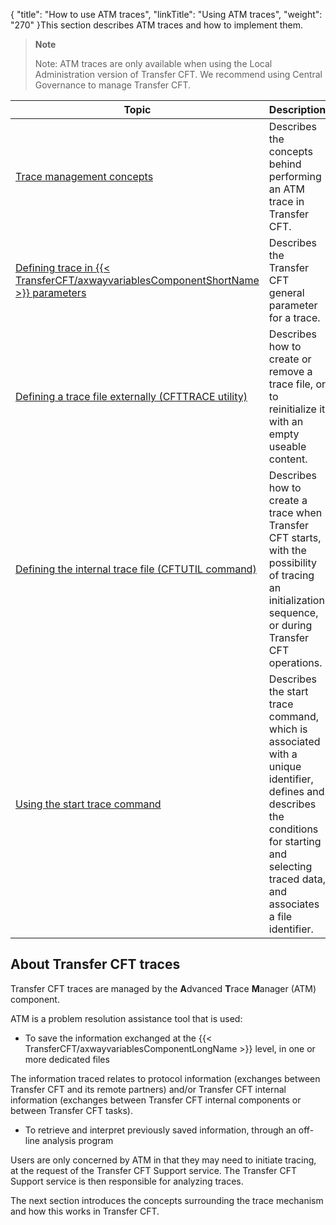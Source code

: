 {
    "title": "How to use ATM traces",
    "linkTitle": "Using ATM traces",
    "weight": "270"
}This section describes ATM traces and how to implement them.

> **Note**
>
> Note: ATM traces are only available when using the Local Administration version of Transfer CFT. We recommend using Central Governance to manage Transfer CFT.


| Topic  | Description  |
| --- | --- |
| <a href="trace_management">Trace management concepts</a> | Describes the concepts behind performing an ATM trace in Transfer CFT. |
| <a href="parameter_settings">Defining trace in {{< TransferCFT/axwayvariablesComponentShortName  >}} parameters</a> | Describes the Transfer CFT general parameter for a trace. |
| <a href="defining_a_trace_file_externally">Defining a trace file externally (CFTTRACE utility)</a> | Describes how to create or remove a trace file, or to reinitialize it with an empty useable content. |
| <a href="defining_the_internal_trace_file">Defining the internal trace file (CFTUTIL command)</a> | Describes how to create a trace when Transfer CFT starts, with the possibility of tracing an initialization sequence, or during Transfer CFT operations. |
| <a href="">Using the start trace command</a> | Describes the start trace command, which is associated with a unique identifier, defines and describes the conditions for starting and selecting traced data, and associates a file identifier. |


About Transfer CFT traces
-------------------------

Transfer CFT traces are managed by the ****A****dvanced
****T****race ****M****anager
(ATM) component.

ATM is a problem resolution assistance tool that is used:

- To save the information
    exchanged at the {{< TransferCFT/axwayvariablesComponentLongName  >}} level, in one or more dedicated files

The information traced relates to protocol information
(exchanges between Transfer CFT and its remote partners) and/or Transfer
CFT internal information (exchanges between Transfer CFT internal components
or between Transfer CFT tasks).

- To retrieve and
    interpret previously saved information, through an off-line analysis program

Users are only concerned by ATM in that they may need to initiate tracing,
at the request of the Transfer CFT Support service. The Transfer CFT Support
service is then responsible for analyzing traces.

The next section introduces the concepts
surrounding the trace mechanism and how this works in Transfer CFT.
